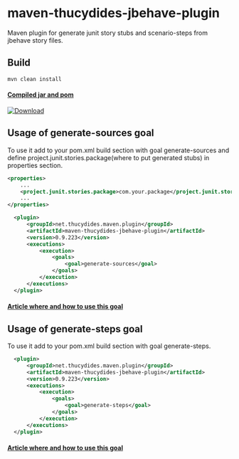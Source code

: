 maven-thucydides-jbehave-plugin
===============================

Maven plugin for generate junit story stubs and scenario-steps from jbehave story files.

## Build

    mvn clean install

#### [Compiled jar and pom](https://github.com/mdolinin/maven-thucydides-jbehave-plugin/releases)
[ ![Download](https://api.bintray.com/packages/mdolinin/maven/maven-thucydides-jbehave-plugin/images/download.svg) ](https://bintray.com/mdolinin/maven/maven-thucydides-jbehave-plugin/_latestVersion)

## Usage of generate-sources goal

To use it add to your pom.xml build section with goal generate-sources 
and define project.junit.stories.package(where to put generated stubs) in properties section.

```xml
<properties>
    ...
    <project.junit.stories.package>com.your.package</project.junit.stories.package>
    ...
</properties>
```
```xml
  <plugin>
      <groupId>net.thucydides.maven.plugin</groupId>
      <artifactId>maven-thucydides-jbehave-plugin</artifactId>
      <version>0.9.223</version>
      <executions>
          <execution>
              <goals>
                  <goal>generate-sources</goal>
              </goals>
          </execution>
      </executions>
  </plugin>
```

#### [Article where and how to use this goal](http://mdolinin.github.io/blog/2014/01/17/thucydides-plus-jbehave-plus-maven-run-tests-in-parallel/) 

## Usage of generate-steps goal

To use it add to your pom.xml build section with goal generate-steps. 

```xml
  <plugin>
      <groupId>net.thucydides.maven.plugin</groupId>
      <artifactId>maven-thucydides-jbehave-plugin</artifactId>
      <version>0.9.223</version>
      <executions>
          <execution>
              <goals>
                  <goal>generate-steps</goal>
              </goals>
          </execution>
      </executions>
  </plugin>
```

#### [Article where and how to use this goal](http://mdolinin.github.io/blog/2014/07/07/thucydides-plus-jbehave-plus-maven-generate-new-steps-from-scenarios/)
